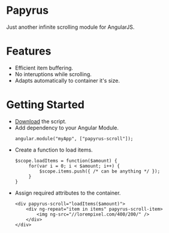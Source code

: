 # Papyrus
Just another infinite scrolling module for AngularJS. 

# Features
- Efficient item buffering.
- No interuptions while scrolling.
- Adapts automatically to container it's size.

# Getting Started
- [Download](papyrus-scroll.js) the script.
- Add dependency to your Angular Module. 
    ```
    angular.module("myApp", ["papyrus-scroll"]);
    ```
- Create a function to load items.
   ```
   $scope.loadItems = function($amount) {
        for(var i = 0; i < $amount; i++) {
            $scope.items.push({ /* can be anything */ });
        }
   }
   ```
- Assign required attributes to the container.
    ```
    <div papyrus-scroll="loadItems($amount)">
        <div ng-repeat="item in items" papyrus-scroll-item>
            <img ng-src="//lorempixel.com/400/200/" />
        </div>
    </div>
    ```